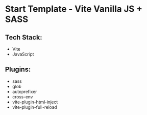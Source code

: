 # Start Template - Vite Vanilla JS + SASS
## Tech Stack:
* Vite  
* JavaScript  

## Plugins:
* sass  
* glob  
* autoprefixer  
* cross-env  
* vite-plugin-html-inject  
* vite-plugin-full-reload  